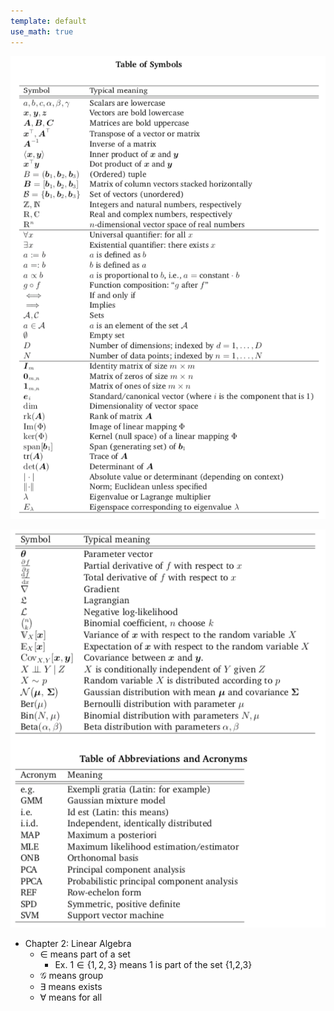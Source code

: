 ```yaml
---
template: default
use_math: true
---
```


![Table of Symbols](./img/symbol_table.png)

![Table of Symbols](./img/symbol_table2.png)

- Chapter 2: Linear Algebra
    - $\in$ means part of a set
        - Ex. $1 \in \{1,2,3\}$ means 1 is part of the set {1,2,3}
    - $\mathcal{G}$ means group
    - $\exists$ means exists
    - $\forall$ means for all
